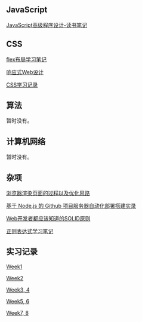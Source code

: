 ## JavaScript

[JavaScript高级程序设计-读书笔记](https://github.com/JerryChan31/Blog/blob/master/JavaScript%E9%AB%98%E7%BA%A7%E7%A8%8B%E5%BA%8F%E8%AE%BE%E8%AE%A1-%E8%AF%BB%E4%B9%A6%E7%AC%94%E8%AE%B0.md)

## CSS

[flex布局学习笔记](https://github.com/JerryChan31/Blog/blob/master/flex%E5%B8%83%E5%B1%80%E7%AC%94%E8%AE%B0.md)

[响应式Web设计](https://github.com/JerryChan31/Blog/blob/master/%E5%93%8D%E5%BA%94%E5%BC%8FWeb%E8%AE%BE%E8%AE%A1.md)

[CSS学习记录](https://github.com/JerryChan31/Blog/blob/master/CSS%E5%AD%A6%E4%B9%A0%E8%AE%B0%E5%BD%95.md)

## 算法
暂时没有。

## 计算机网络
暂时没有。

## 杂项
[浏览器渲染页面的过程以及优化思路](https://github.com/JerryChan31/Blog/blob/master/%E6%B5%8F%E8%A7%88%E5%99%A8%E6%B8%B2%E6%9F%93%E9%A1%B5%E9%9D%A2%E7%9A%84%E8%BF%87%E7%A8%8B%E5%8F%8A%E9%A1%B5%E9%9D%A2%E4%BC%98%E5%8C%96.md)

[基于 Node.js 的 Github 项目服务器自动化部署搭建实录](https://github.com/JerryChan31/Blog/blob/master/webhook%E6%90%AD%E5%BB%BA%E5%AE%9E%E5%BD%95.md)

[Web开发者都应该知道的SOLID原则](https://github.com/JerryChan31/Blog/blob/master/SOLID.md)

[正则表达式学习笔记](https://github.com/JerryChan31/Blog/blob/master/regular_expression.md)

## 实习记录
[Week1](https://github.com/JerryChan31/Blog/blob/master/%E7%AC%AC1%E5%91%A8%E5%AE%9E%E4%B9%A0%E6%80%BB%E7%BB%93.md)

[Week2](https://github.com/JerryChan31/Blog/blob/master/%E7%AC%AC2%E5%91%A8%E5%AE%9E%E4%B9%A0%E6%80%BB%E7%BB%93.md)

[Week3, 4](https://github.com/JerryChan31/Blog/blob/master/%E7%AC%AC3%EF%BC%8C4%E5%91%A8%E5%AE%9E%E4%B9%A0%E6%80%BB%E7%BB%93.md)

[Week5, 6](https://github.com/JerryChan31/Blog/blob/master/%E7%AC%AC5%EF%BC%8C6%E5%91%A8%E5%AE%9E%E4%B9%A0%E6%80%BB%E7%BB%93.md)

[Week7, 8](https://github.com/JerryChan31/Blog/blob/master/%E7%AC%AC7%EF%BC%8C8%E5%91%A8%E5%AE%9E%E4%B9%A0%E6%80%BB%E7%BB%93.md)